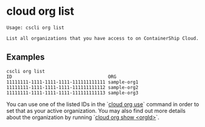# cloud org list

```
Usage: cscli org list

List all organizations that you have access to on ContainerShip Cloud.
```

## Examples

```
cscli org list
ID                                   ORG
11111111-1111-1111-1111-111111111111 sample-org1
11111111-1111-1111-1111-111111111112 sample-org2
11111111-1111-1111-1111-111111111113 sample-org3
```

You can use one of the listed IDs in the \`[cloud org use](/client/cloud-org-use.md)\` command in order to set that as your active organization. You may also find out more details about the organization by running \`[cloud org show &lt;orgId&gt;](/client/cloud-org-show.md)\`.

## 



